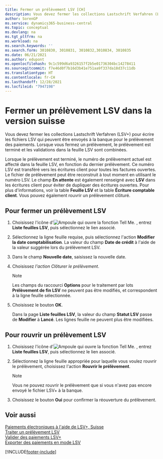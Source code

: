 ```yaml
---
title: Fermer un prélèvement LSV [CH]
description: Vous devez fermer les collections Lastschrift Verfahren (LSV+) pour écrire les fichiers LSV qui peuvent être envoyés à la banque pour le prélèvement des paiements.
author: SorenGP
ms.service: dynamics365-business-central
ms.topic: conceptual
ms.devlang: na
ms.tgt_pltfrm: na
ms.workload: na
ms.search.keywords: ''
ms.search.form: 3010830, 3010831, 3010832,3010834, 3010835
ms.date: 06/21/2021
ms.author: edupont
ms.openlocfilehash: 9c1c599d6a9326157f2b5e01736304bc14278411
ms.sourcegitcommit: f7e46d0f7b16d3b41e751aa9f337da18d37c11db
ms.translationtype: HT
ms.contentlocale: fr-CH
ms.lasthandoff: 12/28/2021
ms.locfileid: "7947198"
---
```

# <a name="close-an-lsv-collection-in-the-swiss-version"></a>Fermer un prélèvement LSV dans la version suisse
Vous devez fermer les collections Lastschrift Verfahren (LSV+) pour écrire les fichiers LSV qui peuvent être envoyés à la banque pour le prélèvement des paiements. Lorsque vous fermez un prélèvement, le prélèvement est terminé et les validations dans la feuille LSV sont combinées.  

Lorsque le prélèvement est terminé, le numéro de prélèvement actuel est affecté dans la feuille LSV, en fonction du dernier prélèvement. Ce numéro LSV est transféré vers les écritures client pour toutes les factures ouvertes. Le fichier de prélèvement peut être reconstruit à tout moment en utilisant le numéro LSV. Le champ **En attente** est également renseigné avec **LSV** dans les écritures client pour éviter de dupliquer des écritures ouvertes. Pour plus d'informations, voir la table **Feuille LSV** et la table **Écriture comptable client**. Vous pouvez également rouvrir un prélèvement clôturé.  

## <a name="to-close-an-lsv-collection"></a>Pour fermer un prélèvement LSV  

1.  Choisissez l'icône d'![Ampoule qui ouvre la fonction Tell Me.](../../media/ui-search/search_small.png "Dites-moi ce que vous voulez faire") , entrez **Liste feuilles LSV**, puis sélectionnez le lien associé.  
2.  Sélectionnez la ligne feuille requise, puis sélectionnez l'action **Modifier la date comptabilisation**. La valeur du champ **Date de crédit** à l'aide de la valeur suggérée lors du prélèvement LSV.  
3.  Dans le champ **Nouvelle date**, saisissez la nouvelle date.  
4.  Choisissez *l'action *Clôturer le prélèvement**.  

    > [!NOTE]  
    >  Les champs du raccourci **Options** pour le traitement par lots **Prélèvement de fin LSV** ne peuvent pas être modifiés, et correspondent à la ligne feuille sélectionnée.  

5.  Choisissez le bouton **OK**.  

    Dans la page **Liste feuilles LSV**, la valeur du champ **Statut LSV** passe de **Modifier** à **Lancé**. Les lignes feuille ne peuvent plus être modifiées.  

## <a name="to-reopen-an-lsv-collection"></a>Pour rouvrir un prélèvement LSV  

1.  Choisissez l'icône d'![Ampoule qui ouvre la fonction Tell Me.](../../media/ui-search/search_small.png "Dites-moi ce que vous voulez faire") , entrez **Liste feuilles LSV**, puis sélectionnez le lien associé.  
2.  Sélectionnez la ligne feuille appropriée pour laquelle vous voulez rouvrir le prélèvement, choisissez l'action **Rouvrir le prélèvement**.  

    > [!NOTE]  
    >  Vous ne pouvez rouvrir le prélèvement que si vous n'avez pas encore envoyé le fichier LSV+ à la banque.  

3.  Choisissez le bouton **Oui** pour confirmer la réouverture du prélèvement.  

## <a name="see-also"></a>Voir aussi  
 [Paiements électroniques à l'aide de LSV+, Suisse](swiss-electronic-payments-using-lsv-.md)   
 [Traiter un prélèvement LSV](how-to-process-an-lsv-collection.md)   
 [Valider des paiements LSV+](how-to-post-lsv-payments.md)   
 [Exporter des paiements en mode LSV](how-to-export-payments-using-lsv.md)


[!INCLUDE[footer-include](../../includes/footer-banner.md)]